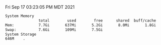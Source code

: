 Fri Sep 17 03:23:05 PM MDT 2021
```bash
System Memory
               total        used        free      shared  buff/cache   available
Mem:           7.7Gi       637Mi       5.2Gi       8.0Mi       1.8Gi       6.7Gi
Swap:          7.6Gi       109Mi       7.5Gi
System Storage
646M	.
```
```bash
